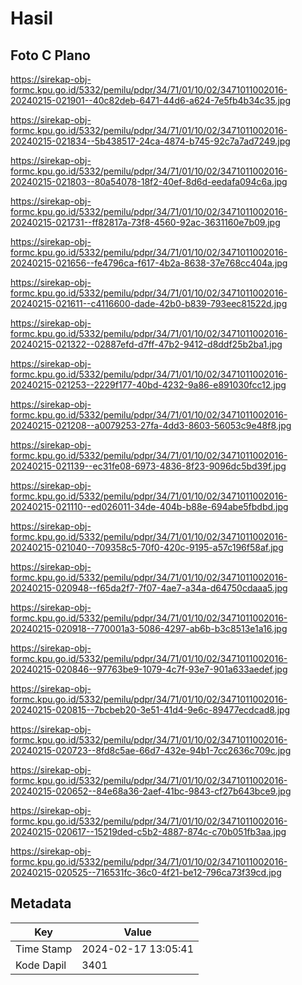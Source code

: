 # Hasil

## Foto C Plano

https://sirekap-obj-formc.kpu.go.id/5332/pemilu/pdpr/34/71/01/10/02/3471011002016-20240215-021901--40c82deb-6471-44d6-a624-7e5fb4b34c35.jpg

https://sirekap-obj-formc.kpu.go.id/5332/pemilu/pdpr/34/71/01/10/02/3471011002016-20240215-021834--5b438517-24ca-4874-b745-92c7a7ad7249.jpg

https://sirekap-obj-formc.kpu.go.id/5332/pemilu/pdpr/34/71/01/10/02/3471011002016-20240215-021803--80a54078-18f2-40ef-8d6d-eedafa094c6a.jpg

https://sirekap-obj-formc.kpu.go.id/5332/pemilu/pdpr/34/71/01/10/02/3471011002016-20240215-021731--ff82817a-73f8-4560-92ac-3631160e7b09.jpg

https://sirekap-obj-formc.kpu.go.id/5332/pemilu/pdpr/34/71/01/10/02/3471011002016-20240215-021656--fe4796ca-f617-4b2a-8638-37e768cc404a.jpg

https://sirekap-obj-formc.kpu.go.id/5332/pemilu/pdpr/34/71/01/10/02/3471011002016-20240215-021611--c4116600-dade-42b0-b839-793eec81522d.jpg

https://sirekap-obj-formc.kpu.go.id/5332/pemilu/pdpr/34/71/01/10/02/3471011002016-20240215-021322--02887efd-d7ff-47b2-9412-d8ddf25b2ba1.jpg

https://sirekap-obj-formc.kpu.go.id/5332/pemilu/pdpr/34/71/01/10/02/3471011002016-20240215-021253--2229f177-40bd-4232-9a86-e891030fcc12.jpg

https://sirekap-obj-formc.kpu.go.id/5332/pemilu/pdpr/34/71/01/10/02/3471011002016-20240215-021208--a0079253-27fa-4dd3-8603-56053c9e48f8.jpg

https://sirekap-obj-formc.kpu.go.id/5332/pemilu/pdpr/34/71/01/10/02/3471011002016-20240215-021139--ec31fe08-6973-4836-8f23-9096dc5bd39f.jpg

https://sirekap-obj-formc.kpu.go.id/5332/pemilu/pdpr/34/71/01/10/02/3471011002016-20240215-021110--ed026011-34de-404b-b88e-694abe5fbdbd.jpg

https://sirekap-obj-formc.kpu.go.id/5332/pemilu/pdpr/34/71/01/10/02/3471011002016-20240215-021040--709358c5-70f0-420c-9195-a57c196f58af.jpg

https://sirekap-obj-formc.kpu.go.id/5332/pemilu/pdpr/34/71/01/10/02/3471011002016-20240215-020948--f65da2f7-7f07-4ae7-a34a-d64750cdaaa5.jpg

https://sirekap-obj-formc.kpu.go.id/5332/pemilu/pdpr/34/71/01/10/02/3471011002016-20240215-020918--770001a3-5086-4297-ab6b-b3c8513e1a16.jpg

https://sirekap-obj-formc.kpu.go.id/5332/pemilu/pdpr/34/71/01/10/02/3471011002016-20240215-020846--97763be9-1079-4c7f-93e7-901a633aedef.jpg

https://sirekap-obj-formc.kpu.go.id/5332/pemilu/pdpr/34/71/01/10/02/3471011002016-20240215-020815--7bcbeb20-3e51-41d4-9e6c-89477ecdcad8.jpg

https://sirekap-obj-formc.kpu.go.id/5332/pemilu/pdpr/34/71/01/10/02/3471011002016-20240215-020723--8fd8c5ae-66d7-432e-94b1-7cc2636c709c.jpg

https://sirekap-obj-formc.kpu.go.id/5332/pemilu/pdpr/34/71/01/10/02/3471011002016-20240215-020652--84e68a36-2aef-41bc-9843-cf27b643bce9.jpg

https://sirekap-obj-formc.kpu.go.id/5332/pemilu/pdpr/34/71/01/10/02/3471011002016-20240215-020617--15219ded-c5b2-4887-874c-c70b051fb3aa.jpg

https://sirekap-obj-formc.kpu.go.id/5332/pemilu/pdpr/34/71/01/10/02/3471011002016-20240215-020525--716531fc-36c0-4f21-be12-796ca73f39cd.jpg


## Metadata

| Key        | Value               |
| ---------- | ------------------- |
| Time Stamp | 2024-02-17 13:05:41 |
| Kode Dapil | 3401                |



